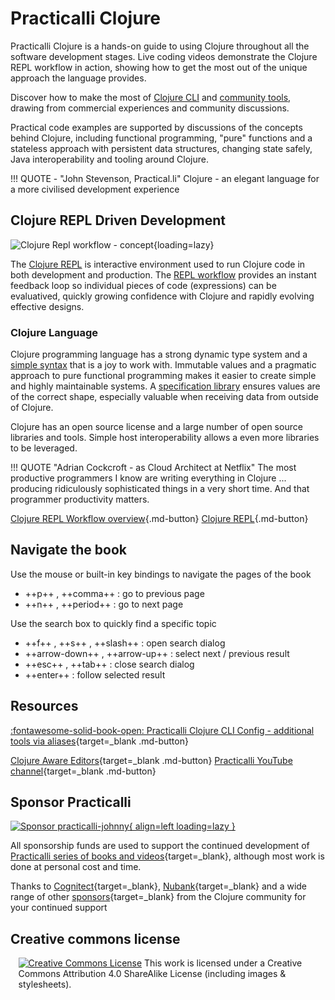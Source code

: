 # Practicalli Clojure

Practicalli Clojure is a hands-on guide to using Clojure throughout all the software development stages.  Live coding videos demonstrate the Clojure REPL workflow in action, showing how to get the most out of the unique approach the language provides.

Discover how to make the most of [Clojure CLI](/clojure/clojure-cli/) and [community tools](/clojure/clojure-cli/practicalli-config/), drawing from commercial experiences and community discussions.

Practical code examples are supported by discussions of the concepts behind Clojure, including functional programming, "pure" functions and a stateless approach with persistent data structures, changing state safely, Java interoperability and tooling around Clojure.

!!! QUOTE - "John Stevenson, Practical.li"
    Clojure - an elegant language for a more civilised development experience

## Clojure REPL Driven Development

![Clojure Repl workflow - concept](https://github.com/practicalli/graphic-design/blob/live/clojure/clojure-repl-workflow-concept.png?raw=true){loading=lazy}

The [Clojure REPL](/clojure/clojure-cli/repl/) is interactive environment used to run Clojure code in both development and production. The [REPL workflow](introduction/repl-workflow.md) provides an instant feedback loop so individual pieces of code (expressions) can be evaluatived, quickly growing confidence with Clojure and rapidly evolving effective designs.


### Clojure Language

Clojure programming language has a strong dynamic type system and a [simple syntax](introduction/clojure-in-15-minutes/) that is a joy to work with.  Immutable values and a pragmatic approach to pure functional programming makes it easier to create simple and highly maintainable systems. A [specification library](clojure-spec/) ensures values are of the correct shape, especially valuable when receiving data from outside of Clojure.

Clojure has an open source license and a large number of open source libraries and tools.  Simple host interoperability allows a even more libraries to be leveraged.

!!! QUOTE "Adrian Cockcroft - as Cloud Architect at Netflix"
    The most productive programmers I know are writing everything in Clojure ... producing ridiculously sophisticated things in a very short time. And that programmer productivity matters.

[Clojure REPL Workflow overview](introduction/repl-workflow.md){.md-button}
[Clojure REPL](/clojure/clojure-cli/repl/){.md-button}


## Navigate the book

Use the mouse or built-in key bindings to navigate the pages of the book

- ++p++ , ++comma++ : go to previous page
- ++n++ , ++period++ : go to next page

Use the search box to quickly find a specific topic

- ++f++ , ++s++ , ++slash++ : open search dialog
- ++arrow-down++ , ++arrow-up++ : select next / previous result
- ++esc++ , ++tab++ : close search dialog
- ++enter++ : follow selected result


## Resources

[:fontawesome-solid-book-open: Practicalli Clojure CLI Config - additional tools via aliases](/clojure/clojure-cli/practicalli-config/){target=_blank .md-button}

[Clojure Aware Editors](/clojure/clojure-editors){target=_blank .md-button}
[Practicalli YouTube channel](https://youtube.co/practicalli){target=_blank .md-button}


## Sponsor Practicalli

[![Sponsor practicalli-johnny](https://raw.githubusercontent.com/practicalli/graphic-design/live/buttons/practicalli-github-sponsors-button.png){ align=left loading=lazy }](https://github.com/sponsors/practicalli-johnny/)

All sponsorship funds are used to support the continued development of [Practicalli series of books and videos](https://practical.li/){target=_blank}, although most work is done at personal cost and time.

Thanks to [Cognitect](https://www.cognitect.com/){target=_blank}, [Nubank](https://nubank.com.br/){target=_blank} and a wide range of other [sponsors](https://github.com/sponsors/practicalli-johnny#sponsors){target=_blank} from the Clojure community for your continued support


## Creative commons license

<div style="width:95%; margin:auto;">
  <a rel="license" href="http://creativecommons.org/licenses/by-sa/4.0/"><img alt="Creative Commons License" style="border-width:0" src="https://i.creativecommons.org/l/by-sa/4.0/88x31.png" /></a>
  This work is licensed under a Creative Commons Attribution 4.0 ShareAlike License (including images & stylesheets).
</div>
